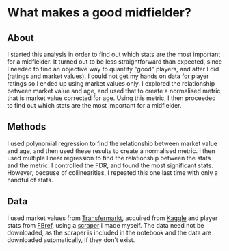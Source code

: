 # What makes a good midfielder?

## About
I started this analysis in order to find out which stats are the most important for a midfielder. It turned out to be less straightforward than expected, since I needed to find an objective way to quantify "good" players, and after I did (ratings and market values), I could not get my hands on data for player ratings so I ended up using market values only. I explored the relationship between market value and age, and used that to create a normalised metric, that is market value corrected for age. Using this metric, I then proceeded to find out which stats are the most important for a midfielder.

## Methods
I used polynomial regression to find the relationship between market value and age, and then used these results to create a normalised metric. I then used multiple linear regression to find the relationship between the stats and the metric. I controlled the FDR, and found the most significant stats. However, because of collinearities, I repeated this one last time with only a handful of stats.


## Data
I used market values from [Transfermarkt](https://www.transfermarkt.com/), acquired from [Kaggle](https://www.kaggle.com/datasets/davidcariboo/player-scores) and player stats from [FBref](https://fbref.com), using a [scraper](https://github.com/NikosKont/FBref-Scraper) I made myself.
The data need not be downloaded, as the scraper is included in the notebook and the data are downloaded automatically, if they don't exist.